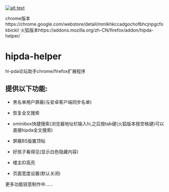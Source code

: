 [![alt text](http://ww3.sinaimg.cn/large/5fd37818jw1eq7bx4bc4ej20c0038mx9.jpg "商店地址")](https://chrome.google.com/webstore/detail/mmlkhkccadgochofbhcjnpgcfokbickl/)

chrome版本https://chrome.google.com/webstore/detail/mmlkhkccadgochofbhcjnpgcfokbickl/
火狐版本https://addons.mozilla.org/zh-CN/firefox/addon/hipda-helper/

# hipda-helper 
hi-pda论坛助手chrome/firefox扩展程序



## 提供以下功能:
- 黑名单用户屏蔽(与安卓客户端同步名单)

- 恢复全文搜索

- ominibox快捷搜索(浏览器地址栏输入hi,之后按tab键(火狐版本按空格键)可以直接hipda全文搜索)

- 屏蔽BS版置顶帖

- 好孩子看得见(显示白色隐藏内容)

- 楼主ID高亮
- 页面宽度设置(默认关闭)

更多功能锐意制作中......
